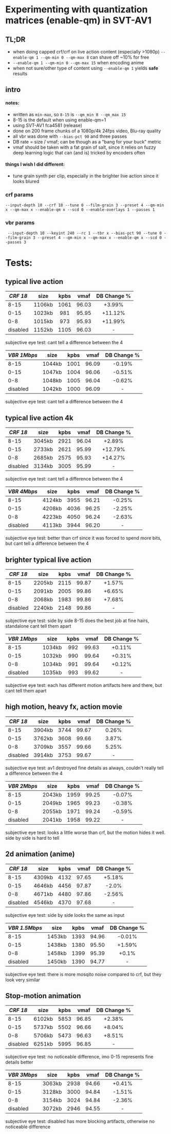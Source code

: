 # Experimenting with quantization matrices (enable-qm) in SVT-AV1

## TL;DR

* when doing capped crf/crf on live action content (especially >1080p) `--enable-qm 1 --qm-min 0 --qm-max 8` can shave off ~10% for free
* `--enable-qm 1 --qm-min 0 --qm-max 15` when encoding anime
* when not sure/other type of content using `--enable-qm 1` yields **safe** results

## intro

#### notes:

* written as `min-max`, so `8-15` is `--qm_min 8 --qm_max 15`
* 8-15 is the default when using enable-qm=1
* using SVT-AV1 fca4581 (release)
* done on 200 frame chunks of a 1080p/4k 24fps video, Blu-ray quality
* all vbr was done with `--bias-pct 90` and three passes
* DB rate = size / vmaf; can be though as a "bang for your buck" metric
* vmaf should be taken with a fat grain of salt, since it relies on fuzzy deep learning logic that can (and is) tricked by encoders often

#### things I wish I did different:

* tune grain synth per clip, especially in the brighter live action since it looks blured

### crf params
`--input-depth 10 --crf 18 --tune 0 --film-grain 3 --preset 4 --qm-min x --qm-max x --enable-qm x --scd 0 --enable-overlays 1 --passes 1`

### vbr params
` --input-depth 10 --keyint 240 --rc 1 --tbr x --bias-pct 90 --tune 0 --film-grain 3 --preset 4 --qm-min x --qm-max x --enable-qm x --scd 0 --passes 3`



# Tests:

## typical live action

| _CRF 18_ |  size  | kpbs | vmaf  | DB Change % |
|----------|:------:|:----:|:-----:|:-----------:|
| 8-15     | 1106kb | 1061 | 96.03 |   +3.99%    |
| 0-15     | 1023kb | 981  | 95.95 |   +11.12%   |
| 0-8      | 1015kb | 973  | 95.93 |   +11.99%   |
| disabled | 1152kb | 1105 | 96.03 |      -      |

subjective eye test: cant tell a difference between the 4

| _VBR 1Mbps_ |  size  | kpbs | vmaf  | DB Change % |
|-------------|:------:|:----:|:-----:|:-----------:|
| 8-15        | 1044kb | 1001 | 96.09 |   -0.19%    |
| 0-15        | 1047kb | 1004 | 96.06 |   -0.51%    |
| 0-8         | 1048kb | 1005 | 96.04 |   -0.62%    |
| disabled    | 1042kb | 1000 | 96.09 |      -      |

subjective eye test: cant tell a difference between the 4

## typical live action 4k

| _CRF 18_ |  size  | kpbs | vmaf  | DB Change % |
|----------|:------:|:----:|:-----:|:-----------:|
| 8-15     | 3045kb | 2921 | 96.04 |   +2.89%    |
| 0-15     | 2733kb | 2621 | 95.99 |   +12.79%   |
| 0-8      | 2685kb | 2575 | 95.93 |   +14.27%   |
| disabled | 3134kb | 3005 | 95.99 |      -      |

subjective eye test: cant tell a difference between the 4

| _VBR 4Mbps_ |  size  | kpbs | vmaf  | DB Change % |
|-------------|:------:|:----:|:-----:|:-----------:|
| 8-15        | 4124kb | 3955 | 96.21 |   -0.25%    |
| 0-15        | 4208kb | 4036 | 96.25 |   -2.25%    |
| 0-8         | 4223kb | 4050 | 96.24 |   -2.63%    |
| disabled    | 4113kb | 3944 | 96.20 |      -      |

subjective eye test: better than crf since it was forced to spend more bits, but cant tell a difference between the 4

## brighter typical live action

| _CRF 18_ |  size  | kpbs | vmaf  | DB Change % |
|----------|:------:|:----:|:-----:|:-----------:|
| 8-15     | 2205kb | 2115 | 99.87 |   +1.57%    |
| 0-15     | 2091kb | 2005 | 99.86 |   +6.65%    |
| 0-8      | 2068kb | 1983 | 99.86 |   +7.68%    |
| disabled | 2240kb | 2148 | 99.86 |      -      |

subjective eye test: side by side 8-15 does the best job at fine hairs, standalone cant tell them apart

| _VBR 1Mbps_ |  size  | kpbs | vmaf  | DB Change % |
|-------------|:------:|:----:|:-----:|:-----------:|
| 8-15        | 1034kb | 992  | 99.63 |   +0.11%    |
| 0-15        | 1032kb | 990  | 99.64 |   +0.31%    |
| 0-8         | 1034kb | 991  | 99.64 |   +0.12%    |
| disabled    | 1035kb | 993  | 99.62 |      -      |

subjective eye test: each has different motion artifacts here and there, but cant tell them apart

## high motion, heavy fx, action movie

| _CRF 18_ |  size  | kpbs | vmaf  | DB Change % |
|----------|:------:|:----:|:-----:|:-----------:|
| 8-15     | 3904kb | 3744 | 99.67 |    0.26%    |
| 0-15     | 3762kb | 3608 | 99.66 |    3.87%    |
| 0-8      | 3709kb | 3557 | 99.66 |    5.25%    |
| disabled | 3914kb | 3753 | 99.67 |      -      |

subjective eye test: av1 destroyed fine details as always, couldn't really tell a difference between the 4

| _VBR 2Mbps_ |  size  | kpbs | vmaf  | DB Change % |
|-------------|:------:|:----:|:-----:|:-----------:|
| 8-15        | 2043kb | 1959 | 99.25 |   -0.07%    |
| 0-15        | 2049kb | 1965 | 99.23 |   -0.38%    |
| 0-8         | 2055kb | 1971 | 99.24 |   -0.59%    |
| disabled    | 2041kb | 1958 | 99.22 |      -      |

subjective eye test: looks a little worse than crf, but the motion hides it well. side by side is hard to tell

## 2d animation (anime)

| _CRF 18_ |  size  | kpbs | vmaf  | DB Change % |
|----------|:------:|:----:|:-----:|:-----------:|
| 8-15     | 4309kb | 4132 | 97.65 |   +5.18%    |
| 0-15     | 4646kb | 4456 | 97.87 |    -2.0%    |
| 0-8      | 4671kb | 4480 | 97.86 |   -2.56%    |
| disabled | 4546kb | 4370 | 97.68 |      -      |

subjective eye test: side by side looks the same as input

| _VBR 1.5Mbps_ |  size  | kpbs | vmaf  | DB Change % |
|---------------|:------:|:----:|:-----:|:-----------:|
| 8-15          | 1453kb | 1393 | 94.96 |   -0.01%    |
| 0-15          | 1438kb | 1380 | 95.50 |   +1.59%    |
| 0-8           | 1458kb | 1399 | 95.39 |    +0.1%    |
| disabled      | 1450kb | 1390 | 94.77 |      -      |

subjective eye test: there is more mosqito noise compared to crf, but they look very similar


## Stop-motion animation

| _CRF 18_ |  size  | kpbs | vmaf  | DB Change % |
|----------|:------:|:----:|:-----:|:-----------:|
| 8-15     | 6102kb | 5853 | 96.85 |   +2.38%    |
| 0-15     | 5737kb | 5502 | 96.66 |   +8.04%    |
| 0-8      | 5706kb | 5473 | 96.63 |   +8.51%    |
| disabled | 6251kb | 5995 | 96.85 |      -      |

subjective eye test: no noticeable difference, imo 0-15 represents fine details better

| _VBR 3Mbps_ |  size  | kpbs | vmaf  | DB Change % |
|-------------|:------:|:----:|:-----:|:-----------:|
| 8-15        | 3063kb | 2938 | 94.66 |   +0.41%    |
| 0-15        | 3128kb | 3000 | 94.84 |   -1.51%    |
| 0-8         | 3154kb | 3024 | 94.84 |   -2.36%    |
| disabled    | 3072kb | 2946 | 94.55 |      -      |

subjective eye test: disabled has more blocking artifacts, otherwise no noticeable difference
